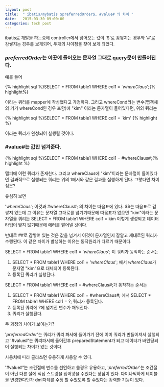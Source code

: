 ```yaml
---
layout: post
title:  " ibatis/mybatis $preferredOrder$, #value# 의 차이 "
date:   2015-03-30 09:00:00
categories: tech post
---
```


ibatis로 개발을 하는중에 controller에서 넘어오는 값이 '$'로 감쌓지는 경우와 '#'로 감쌓지는 경우를 보게되어, 두개의 차이점을 찾아 보게 되었다.

### $preferredOrder$는 이곳에 들어오는 문자열 그대로 query문이 만들어진다.

예를 들어

{% highlight sql %}SELECT * FROM table1 WHERE col1 = '$whereClaus$';{% highlight%}

이라는 쿼리를  mapper에 작성했다고 가정하자. 그리고 whereCond라는 변수(맵객체의 키가 whereCond인 경우 포함)에 "kim" 이라는 문자열이 들어있다면, 위의 쿼리는 

{% highlight sql %}SELECT * FROM table1 WHERE col1 = 'kim' {% highlight %}

이라는 쿼리가 완성되어 실행될 것이다.


### #value#는 값만 넘겨준다.

{% highlight sql %}SELECT * FROM table1 WHERE col1 = #whereClaus#;{% highlight %}

맵퍼에 이런 쿼리가 존재한다. 그리고 whereClaus에 "kim"이라는 문자열이 들어있다면
결과적으로 실행되는 쿼리는 위의 1에서와 같은 결과를 실행하게 된다. 그렇다면 차이점은?

유심히 보면

'$whereClaus$'; 이것과 #whereClaus#; 의 차이는 따움표에 있다. $$는 따움표로 감쌓져 있는데 그 이유는 문자열 그대로를 넘기기때문에 따움표가 없으면 "kim"이라는 문자열을 쿼리는 
SELECT * FROM table1 WHERE col1 = kim 
이렇게 생성되고 데이터 타입이 맞지 않기때문에 에러를 뱉어낼 것이다.

반대로 ##로 감쌓여 있는 것은 값을 넘겨서 이것이 문자열인지 잘알고 제대로된 쿼리가 수행된다.
이 같은 차이가 발생하는 이유는 동작원리가 다르기 때문이다.

SELECT * FROM table1 WHERE col1 = '$whereClaus$'; 이 쿼리가 동작하는 순서는

1) SELECT * FROM table1 WHERE col1 = '$whereClaus$'; 에서 $whereClaus$가 문자열 "kim"으로 대체되어 등록된다.
2) 등록된 쿼리가 실행된다.

SELECT * FROM table1 WHERE col1 = #whereClaus#;가  동작하는 순서는
1) SELECT * FROM table1 WHERE col1 = #whereClaus#; 에서 SELECT * FROM table1 WHERE col1 = ?; 쿼리가 등록된다. 
2) 등록된 쿼리에 ?에  넘겨진 변수가 채워진다.
3) 쿼리가 실행된다.


두 과정의 차이가 보이는가?

'$preferredOrder$'는 쿼리가 쿼리 파서에 들어가기 전에 이미 쿼리가 만들어져서 실행되고
'#value#'는 쿼리파서에 들어간후 preparedStatement가 되고 데이터가 바인딩되어 실행되는 차이가 있는 것이다.


사용처에 따라 골라쓰면 유용하게 사용할 수 있다.

'#value#'는 조건절에 변수를 선언하고 쓸경우 유용하고, '$preferredOrder$'는 조건절이 아닌 다른 절에 직접 스트링을 집어넣을 수있다는 장점이 있다. 다이나믹하게 테이블을 변경한다던가 dml자체를 수정 할 수있도록 할 수있다는 강력한 기능이 있다.
